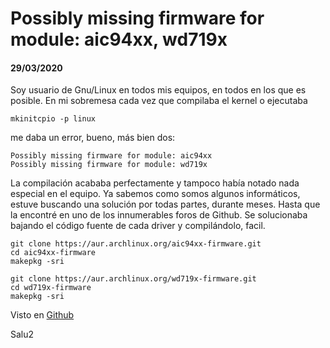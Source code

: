 # Possibly missing firmware for module: aic94xx, wd719x
#### 29/03/2020

Soy usuario de Gnu/Linux en todos mis equipos, en todos en los que es posible. En mi sobremesa cada vez que compilaba el kernel o ejecutaba

    mkinitcpio -p linux

me daba un error, bueno, más bien dos:

    Possibly missing firmware for module: aic94xx
    Possibly missing firmware for module: wd719x

La compilación acababa perfectamente y tampoco había notado nada especial en el equipo. Ya sabemos como somos algunos informáticos, estuve buscando una solución por todas partes, durante meses. Hasta que la encontré en uno de los innumerables foros de Github. Se solucionaba bajando el código fuente de cada driver y compilándolo, facil.

    git clone https://aur.archlinux.org/aic94xx-firmware.git
    cd aic94xx-firmware
    makepkg -sri

    git clone https://aur.archlinux.org/wd719x-firmware.git
    cd wd719x-firmware
    makepkg -sri



Visto en [Github](https://gist.github.com/imrvelj/c65cd5ca7f5505a65e59204f5a3f7a6d)

Salu2